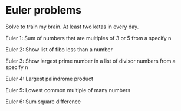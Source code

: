# Euler problems

Solve to train my brain. At least two katas in every day.

Euler 1: Sum of numbers that are multiples of 3 or 5 from a specify n

Euler 2: Show list of fibo less than a number

Euler 3: Show largest prime number in a list of divisor numbers from a specify n

Euler 4: Largest palindrome product

Euler 5: Lowest common multiple of many numbers

Euler 6: Sum square difference

